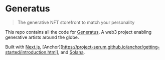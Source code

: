 # Generatus

> The generative NFT storefront to match your personality

This repo contains all the code for [Generatus](https://generat.us). A web3 project enabling generative artists around the globe.

Built with [Next.js](https://nextjs.org/), [Anchor][https://project-serum.github.io/anchor/getting-started/introduction.html], and [Solana](https://solana.com/).
